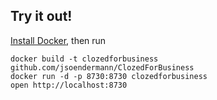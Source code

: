 ## Try it out!

[Install Docker](https://www.docker.com/products/overview), then run

```
docker build -t clozedforbusiness github.com/jsoendermann/ClozedForBusiness
docker run -d -p 8730:8730 clozedforbusiness
open http://localhost:8730
```
